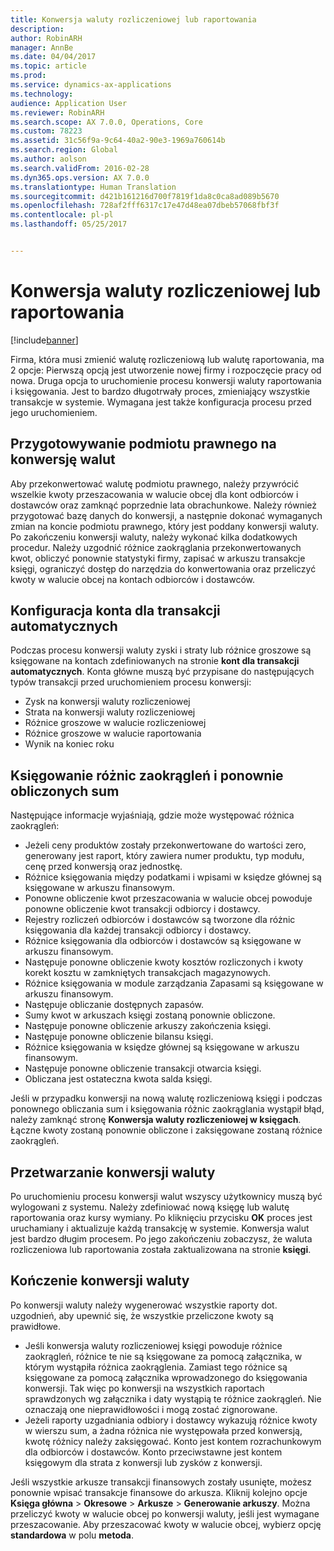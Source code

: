 ```yaml
---
title: Konwersja waluty rozliczeniowej lub raportowania
description: 
author: RobinARH
manager: AnnBe
ms.date: 04/04/2017
ms.topic: article
ms.prod: 
ms.service: dynamics-ax-applications
ms.technology: 
audience: Application User
ms.reviewer: RobinARH
ms.search.scope: AX 7.0.0, Operations, Core
ms.custom: 78223
ms.assetid: 31c56f9a-9c64-40a2-90e3-1969a760614b
ms.search.region: Global
ms.author: aolson
ms.search.validFrom: 2016-02-28
ms.dyn365.ops.version: AX 7.0.0
ms.translationtype: Human Translation
ms.sourcegitcommit: d421b161216d700f7819f1da8c0ca8ad089b5670
ms.openlocfilehash: 728af2fff6317c17e47d48ea07dbeb57068fbf3f
ms.contentlocale: pl-pl
ms.lasthandoff: 05/25/2017


---
```


# <a name="convert-accounting-or-reporting-currencies"></a>Konwersja waluty rozliczeniowej lub raportowania

[!include[banner](../includes/banner.md)]




Firma, która musi zmienić walutę rozliczeniową lub walutę raportowania, ma 2 opcje: Pierwszą opcją jest utworzenie nowej firmy i rozpoczęcie pracy od nowa. Druga opcja to uruchomienie procesu konwersji waluty raportowania i księgowania. Jest to bardzo długotrwały proces, zmieniający wszystkie transakcje w systemie. Wymagana jest także konfiguracja procesu przed jego uruchomieniem.

## <a name="preparing-the-legal-entity-for-currency-conversion"></a>Przygotowywanie podmiotu prawnego na konwersję walut
Aby przekonwertować walutę podmiotu prawnego, należy przywrócić wszelkie kwoty przeszacowania w walucie obcej dla kont odbiorców i dostawców oraz zamknąć poprzednie lata obrachunkowe. Należy również przygotować bazę danych do konwersji, a następnie dokonać wymaganych zmian na koncie podmiotu prawnego, który jest poddany konwersji waluty. Po zakończeniu konwersji waluty, należy wykonać kilka dodatkowych procedur. Należy uzgodnić różnice zaokrąglania przekonwertowanych kwot, obliczyć ponownie statystyki firmy, zapisać w arkuszu transakcje księgi, ograniczyć dostęp do narzędzia do konwertowania oraz przeliczyć kwoty w walucie obcej na kontach odbiorców i dostawców.

## <a name="setting-up-accounts-for-automatic-transactions"></a>Konfiguracja konta dla transakcji automatycznych
Podczas procesu konwersji waluty zyski i straty lub różnice groszowe są księgowane na kontach zdefiniowanych na stronie **kont dla transakcji automatycznych**. Konta główne muszą być przypisane do następujących typów transakcji przed uruchomieniem procesu konwersji:

-   Zysk na konwersji waluty rozliczeniowej
-   Strata na konwersji waluty rozliczeniowej
-   Różnice groszowe w walucie rozliczeniowej
-   Różnice groszowe w walucie raportowania
-   Wynik na koniec roku

## <a name="posting-rounding-differences-and-sum-recalculations"></a>Księgowanie różnic zaokrągleń i ponownie obliczonych sum
Następujące informacje wyjaśniają, gdzie może występować różnica zaokrągleń:

-   Jeżeli ceny produktów zostały przekonwertowane do wartości zero, generowany jest raport, który zawiera numer produktu, typ modułu, cenę przed konwersją oraz jednostkę.
-   Różnice księgowania między podatkami i wpisami w księdze głównej są księgowane w arkuszu finansowym.
-   Ponowne obliczenie kwot przeszacowania w walucie obcej powoduje ponowne obliczenie kwot transakcji odbiorcy i dostawcy.
-   Rejestry rozliczeń odbiorców i dostawców są tworzone dla różnic księgowania dla każdej transakcji odbiorcy i dostawcy.
-   Różnice księgowania dla odbiorców i dostawców są księgowane w arkuszu finansowym.
-   Następuje ponowne obliczenie kwoty kosztów rozliczonych i kwoty korekt kosztu w zamkniętych transakcjach magazynowych.
-   Różnice księgowania w module zarządzania Zapasami są księgowane w arkuszu finansowym.
-   Następuje obliczanie dostępnych zapasów.
-   Sumy kwot w arkuszach księgi zostaną ponownie obliczone.
-   Następuje ponowne obliczenie arkuszy zakończenia księgi.
-   Następuje ponowne obliczenie bilansu księgi.
-   Różnice księgowania w księdze głównej są księgowane w arkuszu finansowym.
-   Następuje ponowne obliczenie transakcji otwarcia księgi.
-   Obliczana jest ostateczna kwota salda księgi.

Jeśli w przypadku konwersji na nową walutę rozliczeniową księgi i podczas ponownego obliczania sum i księgowania różnic zaokrąglania wystąpił błąd, należy zamknąć stronę **Konwersja waluty rozliczeniowej w księgach**. Łączne kwoty zostaną ponownie obliczone i zaksięgowane zostaną różnice zaokrągleń.

## <a name="processing-the-currency-conversion"></a>Przetwarzanie konwersji waluty
Po uruchomieniu procesu konwersji walut wszyscy użytkownicy muszą być wylogowani z systemu. Należy zdefiniować nową księgę lub walutę raportowania oraz kursy wymiany. Po kliknięciu przycisku **OK** proces jest uruchamiany i aktualizuje każdą transakcję w systemie. Konwersja walut jest bardzo długim procesem. Po jego zakończeniu zobaczysz, że waluta rozliczeniowa lub raportowania została zaktualizowana na stronie **księgi**.

## <a name="completing-the-currency-conversion"></a>Kończenie konwersji waluty
Po konwersji waluty należy wygenerować wszystkie raporty dot. uzgodnień, aby upewnić się, że wszystkie przeliczone kwoty są prawidłowe.

-   Jeśli konwersja waluty rozliczeniowej księgi powoduje różnice zaokrągleń, różnice te nie są księgowane za pomocą załącznika, w którym wystąpiła różnica zaokrąglenia. Zamiast tego różnice są księgowane za pomocą załącznika wprowadzonego do księgowania konwersji. Tak więc po konwersji na wszystkich raportach sprawdzonych wg załącznika i daty wystąpią te różnice zaokrągleń. Nie oznaczają one nieprawidłowości i mogą zostać zignorowane.
-   Jeżeli raporty uzgadniania odbiory i dostawcy wykazują różnice kwoty w wierszu sum, a żadna różnica nie występowała przed konwersją, kwotę różnicy należy zaksięgować. Konto jest kontem rozrachunkowym dla odbiorców i dostawców. Konto przeciwstawne jest kontem księgowym dla strata z konwersji lub zysków z konwersji.

Jeśli wszystkie arkusze transakcji finansowych zostały usunięte, możesz ponownie wpisać transakcje finansowe do arkusza. Kliknij kolejno opcje **Księga główna** &gt; **Okresowe** &gt; **Arkusze** &gt; **Generowanie arkuszy**. Można przeliczyć kwoty w walucie obcej po konwersji waluty, jeśli jest wymagane przeszacowanie. Aby przeszacować kwoty w walucie obcej, wybierz opcję **standardowa** w polu **metoda**.




